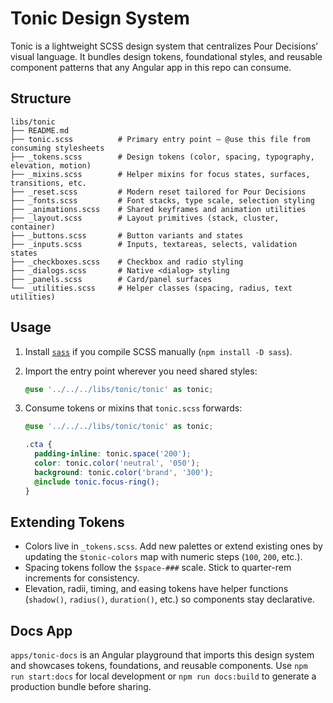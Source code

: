 # Tonic Design System

Tonic is a lightweight SCSS design system that centralizes Pour Decisions’ visual language. It bundles design tokens, foundational styles, and reusable component patterns that any Angular app in this repo can consume.

## Structure

```
libs/tonic
├── README.md
├── tonic.scss          # Primary entry point – @use this file from consuming stylesheets
├── _tokens.scss        # Design tokens (color, spacing, typography, elevation, motion)
├── _mixins.scss        # Helper mixins for focus states, surfaces, transitions, etc.
├── _reset.scss         # Modern reset tailored for Pour Decisions
├── _fonts.scss         # Font stacks, type scale, selection styling
├── _animations.scss    # Shared keyframes and animation utilities
├── _layout.scss        # Layout primitives (stack, cluster, container)
├── _buttons.scss       # Button variants and states
├── _inputs.scss        # Inputs, textareas, selects, validation states
├── _checkboxes.scss    # Checkbox and radio styling
├── _dialogs.scss       # Native <dialog> styling
├── _panels.scss        # Card/panel surfaces
└── _utilities.scss     # Helper classes (spacing, radius, text utilities)
```

## Usage

1. Install [`sass`](https://sass-lang.com/dart-sass) if you compile SCSS manually (`npm install -D sass`).
2. Import the entry point wherever you need shared styles:

   ```scss
   @use '../../../libs/tonic/tonic' as tonic;
   ```

3. Consume tokens or mixins that `tonic.scss` forwards:

   ```scss
   @use '../../../libs/tonic/tonic' as tonic;

   .cta {
     padding-inline: tonic.space('200');
     color: tonic.color('neutral', '050');
     background: tonic.color('brand', '300');
     @include tonic.focus-ring();
   }
   ```

## Extending Tokens

- Colors live in `_tokens.scss`. Add new palettes or extend existing ones by updating the `$tonic-colors` map with numeric steps (`100`, `200`, etc.).
- Spacing tokens follow the `$space-###` scale. Stick to quarter-rem increments for consistency.
- Elevation, radii, timing, and easing tokens have helper functions (`shadow()`, `radius()`, `duration()`, etc.) so components stay declarative.

## Docs App

`apps/tonic-docs` is an Angular playground that imports this design system and showcases tokens, foundations, and reusable components. Use `npm run start:docs` for local development or `npm run docs:build` to generate a production bundle before sharing.
